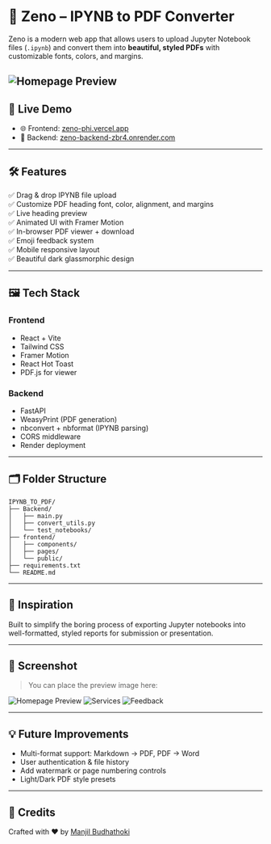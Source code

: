 # 📄 Zeno – IPYNB to PDF Converter

Zeno is a modern web app that allows users to upload Jupyter Notebook files (`.ipynb`) and convert them into **beautiful, styled PDFs** with customizable fonts, colors, and margins.

![Homepage Preview](image.png)
---

## 🚀 Live Demo

- 🌐 Frontend: [zeno-phi.vercel.app](https://zeno-phi.vercel.app)
- 🔧 Backend: [zeno-backend-zbr4.onrender.com](https://zeno-backend-zbr4.onrender.com)

---

## 🛠 Features

✅ Drag & drop IPYNB file upload  
✅ Customize PDF heading font, color, alignment, and margins  
✅ Live heading preview  
✅ Animated UI with Framer Motion  
✅ In-browser PDF viewer + download  
✅ Emoji feedback system  
✅ Mobile responsive layout  
✅ Beautiful dark glassmorphic design

---

## 🖼 Tech Stack

### Frontend
- React + Vite
- Tailwind CSS
- Framer Motion
- React Hot Toast
- PDF.js for viewer

### Backend
- FastAPI
- WeasyPrint (PDF generation)
- nbconvert + nbformat (IPYNB parsing)
- CORS middleware
- Render deployment

---

## 🗂 Folder Structure

```
IPYNB_TO_PDF/
├── Backend/
│   ├── main.py
│   ├── convert_utils.py
│   └── test_notebooks/
├── frontend/
│   ├── components/
│   ├── pages/
│   └── public/
├── requirements.txt
└── README.md
```

---

## 🧠 Inspiration

Built to simplify the boring process of exporting Jupyter notebooks into well-formatted, styled reports for submission or presentation.

---

## 📸 Screenshot

> You can place the preview image here:

![Homepage Preview](image.png)
![Services](services.png)
![Feedback](feedback.png)

---

## 💡 Future Improvements

- Multi-format support: Markdown → PDF, PDF → Word  
- User authentication & file history  
- Add watermark or page numbering controls  
- Light/Dark PDF style presets

---

## 🙌 Credits

Crafted with ❤️ by [Manjil Budhathoki](https://github.com/manjil-budhathoki)